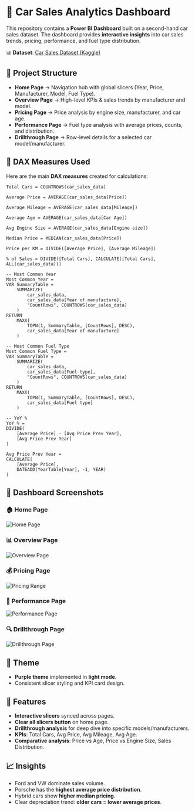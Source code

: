 # 🚗 Car Sales Analytics Dashboard

This repository contains a **Power BI Dashboard** built on a second-hand car sales dataset. The dashboard provides **interactive insights** into car sales trends, pricing, performance, and fuel type distribution.

📊 **Dataset**: [Car Sales Dataset (Kaggle)](https://www.kaggle.com/datasets/msnbehdani/mock-dataset-of-second-hand-car-sales)


## 📂 Project Structure

* **Home Page** → Navigation hub with global slicers (Year, Price, Manufacturer, Model, Fuel Type).
* **Overview Page** → High-level KPIs & sales trends by manufacturer and model.
* **Pricing Page** → Price analysis by engine size, manufacturer, and car age.
* **Performance Page** → Fuel type analysis with average prices, counts, and distribution.
* **Drillthrough Page** → Row-level details for a selected car model/manufacturer.


## 🧮 DAX Measures Used

Here are the main **DAX measures** created for calculations:

```DAX
Total Cars = COUNTROWS(car_sales_data)
```

```DAX
Average Price = AVERAGE(car_sales_data[Price])
```

```DAX
Average Mileage = AVERAGE(car_sales_data[Mileage])
```

```DAX
Average Age = AVERAGE(car_sales_data[Car Age])
```

```DAX
Avg Engine Size = AVERAGE(car_sales_data[Engine size])
```

```DAX
Median Price = MEDIAN(car_sales_data[Price])
```

```DAX
Price per KM = DIVIDE([Average Price], [Average Mileage])
```

```DAX
% of Sales = DIVIDE([Total Cars], CALCULATE([Total Cars], ALL(car_sales_data)))
```

```DAX
-- Most Common Year
Most Common Year =
VAR SummaryTable =
    SUMMARIZE(
        car_sales_data,
        car_sales_data[Year of manufacture],
        "CountRows", COUNTROWS(car_sales_data)
    )
RETURN
    MAXX(
        TOPN(1, SummaryTable, [CountRows], DESC),
        car_sales_data[Year of manufacture]
    )
```

```DAX
-- Most Common Fuel Type
Most Common Fuel Type =
VAR SummaryTable =
    SUMMARIZE(
        car_sales_data,
        car_sales_data[Fuel type],
        "CountRows", COUNTROWS(car_sales_data)
    )
RETURN
    MAXX(
        TOPN(1, SummaryTable, [CountRows], DESC),
        car_sales_data[Fuel type]
    )
```

```DAX
-- YoY %
YoY % =
DIVIDE(
    [Average Price] - [Avg Price Prev Year],
    [Avg Price Prev Year]
)

Avg Price Prev Year =
CALCULATE(
    [Average Price],
    DATEADD(YearTable[Year], -1, YEAR)
)
```


## 📸 Dashboard Screenshots

### 🏠 Home Page

![Home Page](https://github.com/user-attachments/assets/9fe68267-182c-49ce-a498-cf560b211893)

### 📊 Overview Page

![Overview Page](https://github.com/user-attachments/assets/b676ed64-c76e-4d16-8b6c-8cd415f8797c)

### 💰 Pricing Page

![Pricing Range](https://github.com/user-attachments/assets/65d38acf-5f52-40ff-b929-d16a8b9e803d)

### 🔧 Performance Page

![Performance Page](https://github.com/user-attachments/assets/39d059fd-37b5-40d5-8110-6edfc2a44e40)

### 🔍 Drillthrough Page

![Drillthrough Page](https://github.com/user-attachments/assets/9418d338-b6de-4d00-9e02-f74dae738655)


## 🎨 Theme

* **Purple theme** implemented in **light mode**.
* Consistent slicer styling and KPI card design.


## 🚀 Features

* **Interactive slicers** synced across pages.
* **Clear all slicers button** on home page.
* **Drillthrough analysis** for deep dive into specific models/manufacturers.
* **KPIs**: Total Cars, Avg Price, Avg Mileage, Avg Age.
* **Comparative analysis**: Price vs Age, Price vs Engine Size, Sales Distribution.


## 📈 Insights

* Ford and VW dominate sales volume.
* Porsche has the **highest average price distribution**.
* Hybrid cars show **higher median pricing**.
* Clear depreciation trend: **older cars = lower average prices**.

